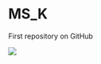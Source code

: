 # MS_K
First repository on GitHub

<img src="https://img.shields.io/badge/googlecolab-F9AB00?style=flat-square&logo=Swift&logoColor=white"/>
